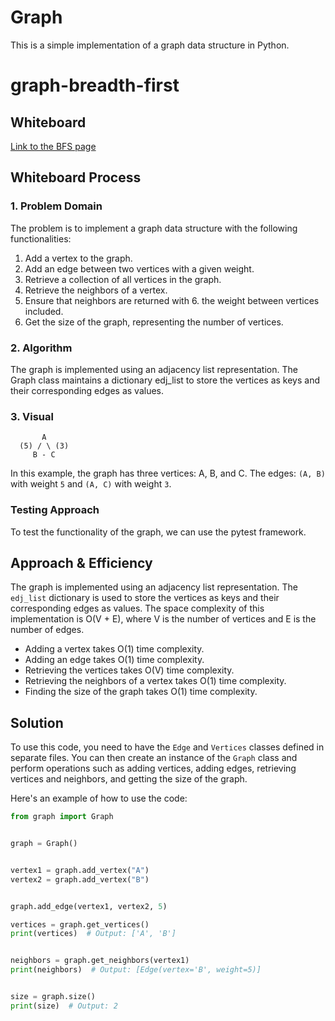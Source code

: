 # Graph

This is a simple implementation of a graph data structure in Python.
# graph-breadth-first
## Whiteboard
[Link to the BFS page](https://github.com/mohammadalsmadi2000/data-structures-and-algorithms/blob/main/graph/breadth_first.md)


## Whiteboard Process

### 1. Problem Domain

The problem is to implement a graph data structure with the following functionalities:

1. Add a vertex to the graph.
2. Add an edge between two vertices with a given weight.
3. Retrieve a collection of all vertices in the graph.
4. Retrieve the neighbors of a vertex.
5. Ensure that neighbors are returned with 6. the weight between vertices included.
7. Get the size of the graph, representing the number of vertices.

### 2. Algorithm
The graph is implemented using an adjacency list representation. The Graph class maintains a dictionary edj_list to store the vertices as keys and their corresponding edges as values.

### 3. Visual 
```
       A
  (5) / \ (3)
     B - C
``` 
In this example, the graph has three vertices: A, B, and C. The edges: `(A, B)` with weight `5` and `(A, C)` with weight `3`.

### Testing Approach
To test the functionality of the graph, we can use the pytest framework.


## Approach & Efficiency

The graph is implemented using an adjacency list representation. The `edj_list` dictionary is used to store the vertices as keys and their corresponding edges as values. The space complexity of this implementation is O(V + E), where V is the number of vertices and E is the number of edges.

- Adding a vertex takes O(1) time complexity.
- Adding an edge takes O(1) time complexity.
- Retrieving the vertices takes O(V) time complexity.
- Retrieving the neighbors of a vertex takes O(1) time complexity.
- Finding the size of the graph takes O(1) time complexity.

## Solution

To use this code, you need to have the `Edge` and `Vertices` classes defined in separate files. You can then create an instance of the `Graph` class and perform operations such as adding vertices, adding edges, retrieving vertices and neighbors, and getting the size of the graph.

Here's an example of how to use the code:

```python
from graph import Graph


graph = Graph()


vertex1 = graph.add_vertex("A")
vertex2 = graph.add_vertex("B")


graph.add_edge(vertex1, vertex2, 5)

vertices = graph.get_vertices()
print(vertices)  # Output: ['A', 'B']


neighbors = graph.get_neighbors(vertex1)
print(neighbors)  # Output: [Edge(vertex='B', weight=5)]


size = graph.size()
print(size)  # Output: 2

